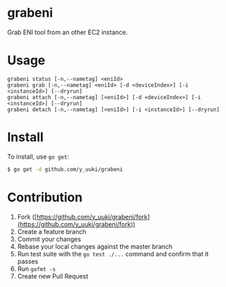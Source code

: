 grabeni
=======

Grab ENI tool from an other EC2 instance.

# Usage

```
grabeni status [-n,--nametag] <eniId>
grabeni grab [-n,--nametag] <eniId> [-d <deviceIndex>] [-i <instanceId>] [--dryrun]
grabeni attach [-n,--nametag] [<eniId>] [-d <deviceIndex>] [-i <instanceId>] [--dryrun]
grabeni detach [-n,--nametag] [<eniId>] [-i <instanceId>] [--dryrun]
```

# Install

To install, use `go get`:

```bash
$ go get -d github.com/y_uuki/grabeni
```

# Contribution

1. Fork ([https://github.com/y_uuki/grabeni/fork](https://github.com/y_uuki/grabeni/fork))
1. Create a feature branch
1. Commit your changes
1. Rebase your local changes against the master branch
1. Run test suite with the `go test ./...` command and confirm that it passes
1. Run `gofmt -s`
1. Create new Pull Request
